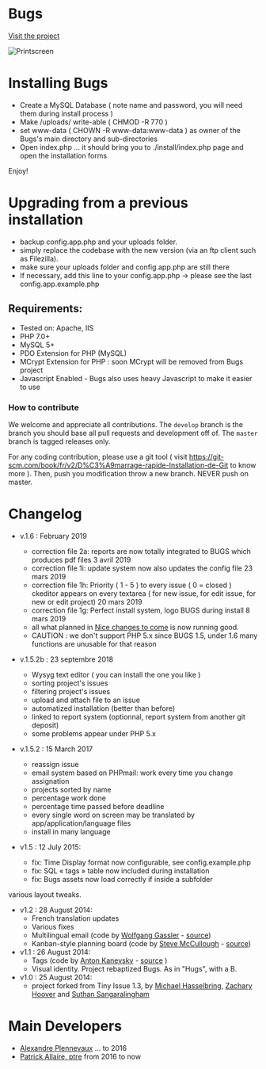 # Bugs

[Visit the project](http://bugs.rcmission.net/)

![Printscreen](http://bugs.rcmission.net/)

# Installing Bugs

- Create a MySQL Database  ( note name and password, you will need them during install process )
- Make /uploads/ write-able ( CHMOD -R  770 )
- set  www-data  ( CHOWN -R www-data:www-data )  as owner of the Bugs's main directory and sub-directories
- Open index.php ... it should bring you to ./install/index.php page and open the installation forms

Enjoy!

# Upgrading from a previous installation

- backup config.app.php and your uploads folder.
- simply replace the codebase with the new version (via an ftp client such as Filezilla).
- make sure your uploads folder and config.app.php are still there
- If necessary, add this line to your config.app.php -> please see the last config.app.example.php


## Requirements:

- Tested on: Apache, IIS
- PHP 7.0+    
- MySQL 5+
- PDO Extension for PHP (MySQL)
- MCrypt Extension for PHP : soon MCrypt will be removed from Bugs project
- Javascript Enabled - Bugs also uses heavy Javascript to make it easier to use

### How to contribute

We welcome and appreciate all contributions. The `develop` branch is the branch you should base all pull requests and development off of.
The `master` branch is tagged releases only.

For any coding contribution, please use a git tool ( visit https://git-scm.com/book/fr/v2/D%C3%A9marrage-rapide-Installation-de-Git to know more ).
Then, push you modification throw a new branch. NEVER push on master. 

# Changelog
- v.1.6 : February 2019 
	- correction file 2a: reports are now totally integrated to BUGS which produces pdf files
								 3 avril 2019
	- correction file 1i: update system now also updates the config file
								 23 mars 2019
	- correction file 1h: Priority ( 1 - 5 ) to every issue ( 0 = closed )
								 ckeditor appears on every textarea ( for new issue, for edit issue, for new or edit project)
								 20 mars 2019
	- correction file 1g: Perfect install system, logo BUGS during install
								 8 mars 2019
	- all what planned in [Nice changes to come](https://github.com/pixeline/bugs/projects) is now running good.
	- CAUTION : we don't support PHP 5.x since BUGS 1.5, under 1.6 many functions are unusable for that reason
								 
- v.1.5.2b : 23 septembre 2018
	- Wysyg text editor  ( you can install the one you like )
	- sorting project's issues
	- filtering project's issues
	- upload and attach file to an issue
	- automatized installation (better than before)
	- linked to report system (optionnal, report system from another git deposit)
	- some problems appear under PHP 5.x
- v.1.5.2 : 15 March 2017
	- reassign issue
	- email system based on PHPmail: work every time you change assignation
	- projects sorted by name
	- percentage work done
	- percentage time passed before deadline
	- every single word on screen may be translated by app/application/language files
	- install in many language
	
- v1.5 : 12 July 2015:
	- fix: Time Display format now configurable, see config.example.php
	- fix: SQL « tags » table now included during installation
	- fix: Bugs assets now load correctly if inside a subfolder

various layout tweaks.

- v1.2 : 28 August 2014: 
	- French translation updates
	- Various fixes
	- Multilingual email (code by [Wolfgang Gassler](http://wolfgang.gassler.org/) - [source](https://github.com/mikelbring/tinyissue/pull/197))
	- Kanban-style planning board (code by [Steve McCullough](http://irrational.ca/) - [source](https://github.com/mikelbring/tinyissue/pull/194))
- v1.1 : 26 August 2014: 
	- Tags (code by [Anton Kanevsky](http://about.me/akanevsky) - [source](https://github.com/mikelbring/tinyissue/pull/180) )
	- Visual identity. Project rebaptized Bugs. As in "Hugs", with a B.
- v1.0 : 25 August 2014:
	- project forked from Tiny Issue 1.3, by [Michael Hasselbring](http://michaelhasselbring.com), [Zachary Hoover](http://zachoover.com) and [Suthan Sangaralingham](http://suthanwebs.com/)

# Main Developers

- [Alexandre Plennevaux](https://pixeline.be) ... to 2016
- [Patrick Allaire, ptre](http://cartefoi.net) from 2016 to now
